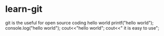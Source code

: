 # learn-git
git is the useful for open source coding
hello world
printf("hello world");
console.log("hello world");
cout<<"hello world";
cout<<" it is easy to use";